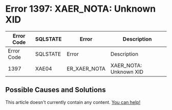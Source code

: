 
# Error 1397: XAER_NOTA: Unknown XID


| Error Code | SQLSTATE | Error | Description |
| --- | --- | --- | --- |
| Error Code | SQLSTATE | Error | Description |
| 1397 | XAE04 | ER_XAER_NOTA | XAER_NOTA: Unknown XID |




## Possible Causes and Solutions


This article doesn't currently contain any content. [You can help!](/en/writing-and-editing-knowledge-base-articles/)

